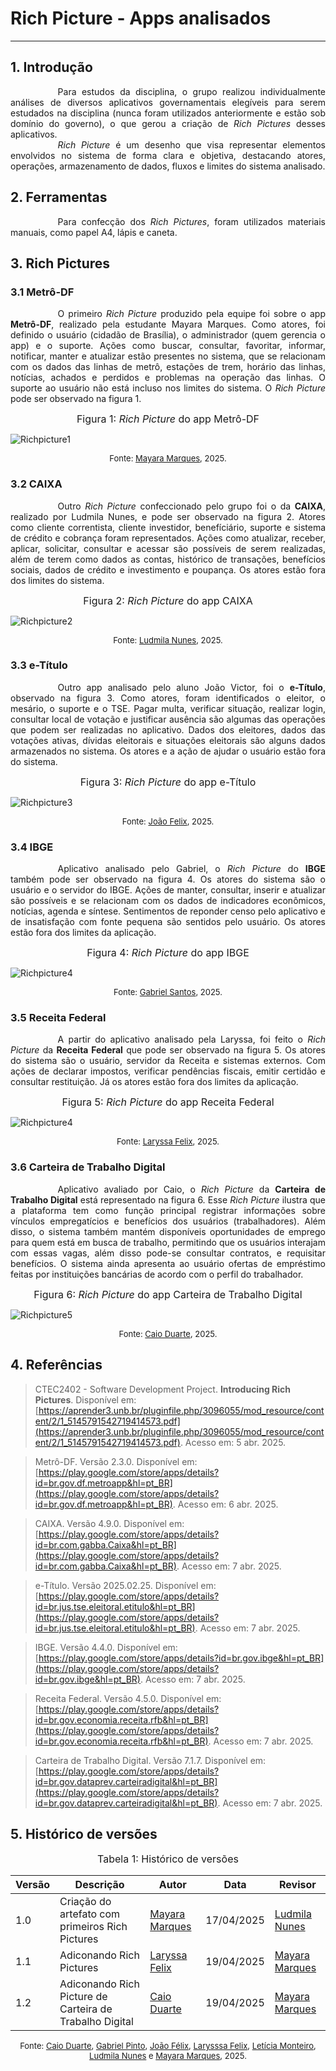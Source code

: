 # Rich Picture - Apps analisados 

***

## 1. Introdução

<div style="text-align: justify; text-indent: 2cm;">
Para estudos da disciplina, o grupo realizou individualmente análises de diversos aplicativos governamentais elegíveis para serem estudados na disciplina (nunca foram utilizados anteriormente e estão sob domínio do governo), o que gerou a criação de <i>Rich Pictures</i> desses aplicativos.
<br>
</div>
<div style="text-align: justify; text-indent: 2cm;">
<i>Rich Picture</i> é um desenho que visa representar elementos envolvidos no sistema de forma clara e objetiva, destacando atores, operações, armazenamento de dados, fluxos e limites do sistema analisado. 
</div>

## 2. Ferramentas

<div style="text-align: justify; text-indent: 2cm;">
Para confecção dos <i>Rich Pictures</i>, foram utilizados materiais manuais, como papel A4, lápis e caneta. 
</div>

## 3. Rich Pictures
### 3.1 Metrô-DF

<div style="text-align: justify; text-indent: 2cm;">
O primeiro <i>Rich Picture</i> produzido pela equipe foi sobre o app <b>Metrô-DF</b>, realizado pela estudante Mayara Marques. Como atores, foi definido o usuário (cidadão de Brasília), o administrador (quem gerencia o app) e o suporte. Ações como buscar, consultar, favoritar, informar, notificar, manter e atualizar estão presentes no sistema, que se relacionam com os dados das linhas de metrô, estações de trem, horário das linhas, notícias, achados e perdidos e problemas na operação das linhas. O suporte ao usuário não está incluso nos limites do sistema. O <i>Rich Picture</i> pode ser observado na figura 1.
</div>

<font size="3"><p style="text-align: center">Figura 1: <i>Rich Picture</i> do app Metrô-DF</p></font>

![Richpicture1](../assets/images/RP_metro.png)

<font size="2"><p style="text-align: center">Fonte: [Mayara Marques](https://github.com/maymarquee), 2025.</p></font>


### 3.2 CAIXA

<div style="text-align: justify; text-indent: 2cm;">
Outro <i>Rich Picture</i> confeccionado pelo grupo foi o da <b>CAIXA</b>, realizado por Ludmila Nunes, e pode ser observado na figura 2. Atores como cliente correntista, cliente investidor, benefíciário, suporte e sistema de crédito e cobrança foram representados. Ações como atualizar, receber, aplicar, solicitar, consultar e acessar são possíveis de serem realizadas, além de terem como dados as contas, histórico de transações, benefícios sociais, dados de crédito e investimento e poupança. Os atores estão fora dos limites do sistema.  
</div>

<font size="3"><p style="text-align: center">Figura 2: <i>Rich Picture</i> do app CAIXA</p></font>

![Richpicture2](../assets/images/RP_caixa.jpeg)

<font size="2"><p style="text-align: center">Fonte: [Ludmila Nunes](https://github.com/ludmilaaysha), 2025.</p></font>

### 3.3 e-Título

<div style="text-align: justify; text-indent: 2cm;">
Outro app analisado pelo aluno João Victor, foi o <b>e-Título</b>, observado na figura 3. Como atores, foram identificados o eleitor, o mesário, o suporte e o TSE. Pagar multa, verificar situação, realizar login, consultar local de votação e justificar ausência são algumas das operações que podem ser realizadas no aplicativo. Dados dos eleitores, dados das votações ativas, dívidas eleitorais e situações eleitorais são alguns dados armazenados no sistema. Os atores e a ação de ajudar o usuário estão fora do sistema. 
</div>

<font size="3"><p style="text-align: center">Figura 3: <i>Rich Picture</i> do app e-Título</p></font>

![Richpicture3](../assets/images/RP_e_titulo.jpeg)

<font size="2"><p style="text-align: center">Fonte: [João Felix](https://github.com/joaofmoreiraa), 2025.</p></font>

### 3.4 IBGE

<div style="text-align: justify; text-indent: 2cm;">
Aplicativo analisado pelo Gabriel, o <i>Rich Picture</i> do <b>IBGE</b> também pode ser observado na figura 4. Os atores do sistema são o usuário e o servidor do IBGE. Ações de manter, consultar, inserir e atualizar são possíveis e se relacionam com os dados de indicadores econômicos, notícias, agenda e síntese. Sentimentos de reponder censo pelo aplicativo e de insatisfação com fonte pequena são sentidos pelo usuário. Os atores estão fora dos limites da aplicação.
</div>

<font size="3"><p style="text-align: center">Figura 4: <i>Rich Picture</i> do app IBGE</p></font>

![Richpicture4](../assets/images/RP_IBGE.jpeg)

<font size="2"><p style="text-align: center">Fonte: [Gabriel Santos](https://github.com/GabrielSPinto), 2025.</p></font>


### 3.5 Receita Federal

<div style="text-align: justify; text-indent: 2cm;">
A partir do aplicativo analisado pela Laryssa, foi feito o <i>Rich Picture</i> da <b>Receita Federal</b> que pode ser observado na figura 5. Os atores do sistema são o usuário, servidor da Receita e sistemas externos. Com ações de declarar impostos, verificar pendências fiscais, emitir certidão e consultar restituição. Já os atores estão fora dos limites da aplicação.
</div>

<font size="3"><p style="text-align: center">Figura 5: <i>Rich Picture</i> do app Receita Federal</p></font>

![Richpicture4](../assets/images/RP_receita_federal.jpeg)

<font size="2"><p style="text-align: center">Fonte: [Laryssa Felix](https://github.com/felixlaryssa), 2025.</p></font>

### 3.6 Carteira de Trabalho Digital

<div style="text-align: justify; text-indent: 2cm;">
Aplicativo avaliado por Caio, o <i>Rich Picture</i> da <b>Carteira de Trabalho Digital</b> está representado na figura 6. Esse <i>Rich Picture</i> ilustra que a plataforma tem como função principal registrar informações sobre vínculos empregatícios e benefícios dos usuários (trabalhadores). Além disso, o sistema também mantém disponíveis oportunidades de emprego para quem está em busca de trabalho, permitindo que os usuários interajam com essas vagas, além disso pode-se consultar contratos, e requisitar benefícios. O sistema ainda apresenta ao usuário ofertas de empréstimo feitas por instituições bancárias de acordo com o perfil do trabalhador.
</div>

<font size="3"><p style="text-align: center">Figura 6: <i>Rich Picture</i> do app Carteira de Trabalho Digital</p></font>

![Richpicture5](../assets/images/RP_CDTD.jpeg)

<font size="2"><p style="text-align: center">Fonte: [Caio Duarte](https://github.com/Caioduart3), 2025.</p></font>



## 4. Referências
> CTEC2402 - Software Development Project. **Introducing Rich Pictures**. Disponível em: [https://aprender3.unb.br/pluginfile.php/3096055/mod_resource/content/2/1_5145791542719414573.pdf](https://aprender3.unb.br/pluginfile.php/3096055/mod_resource/content/2/1_5145791542719414573.pdf)​. Acesso em: 5 abr. 2025.

> Metrô-DF. Versão 2.3.0. Disponível em: [https://play.google.com/store/apps/details?id=br.gov.df.metroapp&hl=pt_BR](https://play.google.com/store/apps/details?id=br.gov.df.metroapp&hl=pt_BR). Acesso em: 6 abr. 2025.

> CAIXA. Versão 4.9.0. Disponível em: [https://play.google.com/store/apps/details?id=br.com.gabba.Caixa&hl=pt_BR](https://play.google.com/store/apps/details?id=br.com.gabba.Caixa&hl=pt_BR). Acesso em: 7 abr. 2025.

> e-Título. Versão 2025.02.25. Disponível em: [https://play.google.com/store/apps/details?id=br.jus.tse.eleitoral.etitulo&hl=pt_BR](https://play.google.com/store/apps/details?id=br.jus.tse.eleitoral.etitulo&hl=pt_BR). Acesso em: 7 abr. 2025.

> IBGE. Versão 4.4.0. Disponível em: [https://play.google.com/store/apps/details?id=br.gov.ibge&hl=pt_BR](https://play.google.com/store/apps/details?id=br.gov.ibge&hl=pt_BR). Acesso em: 7 abr. 2025.

> Receita Federal. Versão 4.5.0. Disponível em: [https://play.google.com/store/apps/details?id=br.gov.economia.receita.rfb&hl=pt_BR](https://play.google.com/store/apps/details?id=br.gov.economia.receita.rfb&hl=pt_BR). Acesso em: 7 abr. 2025.

> Carteira de Trabalho Digital. Versão 7.1.7. Disponível em: [https://play.google.com/store/apps/details?id=br.gov.dataprev.carteiradigital&hl=pt_BR](https://play.google.com/store/apps/details?id=br.gov.dataprev.carteiradigital&hl=pt_BR). Acesso em: 7 abr. 2025. 

## 5. Histórico de versões 

<font size="3"><p style="text-align: center">Tabela 1: Histórico de versões</p></font>

| Versão | Descrição       | Autor                                            | Data                                  | Revisor     |
| ------ | ---------- | ------------------------------------------------ | ------------------------------------------ | ----------- |
| 1.0    | Criação do artefato com primeiros Rich Pictures | [Mayara Marques](https://github.com/maymarquee) | 17/04/2025 | [Ludmila Nunes](https://github.com/ludmilaaysha)|
| 1.1    | Adiconando Rich Pictures | [Laryssa Felix](https://github.com/felixlaryssa) | 19/04/2025 | [Mayara Marques](https://github.com/maymarquee)|
| 1.2    | Adiconando Rich Picture de Carteira de Trabalho Digital | [Caio Duarte](https://github.com/Caioduart3) | 19/04/2025 | [Mayara Marques](https://github.com/maymarquee)|

<font size="2"><p style="text-align: center">Fonte: [Caio Duarte](https://github.com/caioduart3), [Gabriel Pinto](https://github.com/GabrielSPinto), [João Félix](https://github.com/joaofmoreiraa), [Larysssa Felix](https://github.com/felixlaryssa), [Letícia Monteiro](https://github.com/LeticiaMonteiroo), [Ludmila Nunes](https://github.com/ludmilaaysha) e [Mayara Marques](https://github.com/maymarquee), 2025.</p></font>